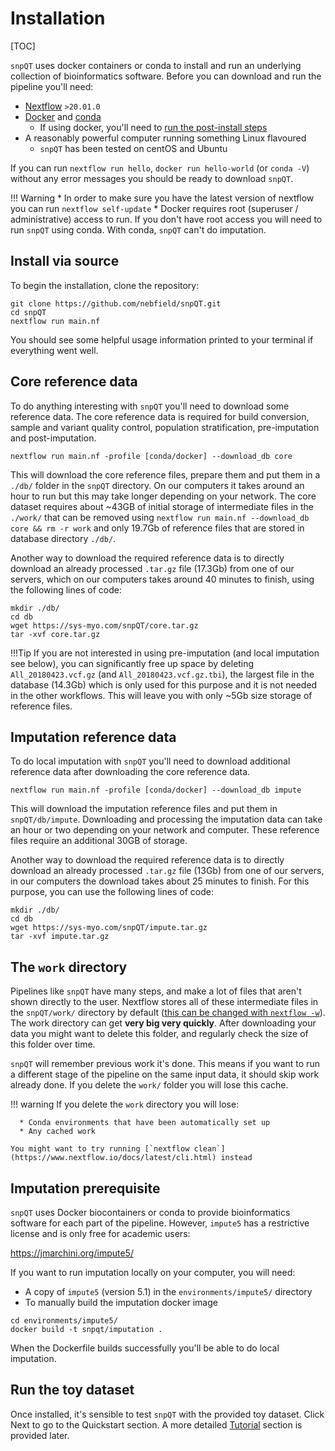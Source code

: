 # Installation

[TOC]

`snpQT` uses docker containers or conda to install and run an underlying collection of bioinformatics software. Before you can download and run the pipeline you'll need:

* [Nextflow](https://www.nextflow.io) `>20.01.0`
* [Docker](https://docs.docker.com/get-docker/) and [conda](https://docs.conda.io/projects/conda/en/latest/user-guide/install/)
    * If using docker, you'll need to [run the post-install steps](https://docs.docker.com/engine/install/linux-postinstall/)
* A reasonably powerful computer running something Linux flavoured 
    * `snpQT` has been tested on centOS and Ubuntu

If you can run `nextflow run hello`, `docker run hello-world` (or `conda -V`) without any error messages you should be ready to download `snpQT`. 
    
!!! Warning
	* In order to make sure you have the latest version of nextflow you can run `nextflow self-update`
	* Docker requires root (superuser / administrative) access to run. If you don't have root access you will need to run `snpQT` using conda. With conda, `snpQT` can't do imputation.

	
## Install via source

To begin the installation, clone the repository:

```
git clone https://github.com/nebfield/snpQT.git
cd snpQT
nextflow run main.nf
```

You should see some helpful usage information printed to your terminal if everything went well.

## Core reference data

To do anything interesting with `snpQT` you'll need to download some reference data. The core reference data is required for build conversion, sample and variant quality control, population stratification, pre-imputation and post-imputation.

```
nextflow run main.nf -profile [conda/docker] --download_db core
```

This will download the core reference files, prepare them and put them in a `./db/` folder in the `snpQT` directory. On our computers it takes around an hour to run but this may take longer depending on your network. The core dataset requires about ~43GB of initial storage of intermediate files in the `./work/` that can be removed using `nextflow run main.nf --download_db core && rm -r work` and only 19.7Gb of reference files that are stored in database directory `./db/`.

Another way to download the required reference data is to directly download an already processed `.tar.gz` file (17.3Gb) from one of our servers, which on our computers takes around 40 minutes to finish, using the following lines of code:

```
mkdir ./db/
cd db
wget https://sys-myo.com/snpQT/core.tar.gz
tar -xvf core.tar.gz
```

!!!Tip
	If you are not interested in using pre-imputation (and local imputation see below), you can significantly free up space by deleting `All_20180423.vcf.gz` (and `All_20180423.vcf.gz.tbi`), the largest file in the database (14.3Gb) which is only used for this purpose and it is not needed in the other workflows. This will leave you with only ~5Gb size storage of reference files.

## Imputation reference data

To do local imputation with `snpQT` you'll need to download additional reference data after downloading the core reference data. 

```
nextflow run main.nf -profile [conda/docker] --download_db impute
```

This will download the imputation reference files and put them in `snpQT/db/impute`. Downloading and processing the imputation data can take an hour or two depending on your network and computer. These reference files require an additional 30GB of storage.

Another way to download the required reference data is to directly download an already processed `.tar.gz` file (13Gb) from one of our servers, in our computers the download takes about 25 minutes to finish. For this purpose, you can use the following lines of code:

```
mkdir ./db/
cd db
wget https://sys-myo.com/snpQT/impute.tar.gz
tar -xvf impute.tar.gz
```

## The `work` directory

Pipelines like `snpQT` have many steps, and make a lot of files that aren't shown directly to the user. Nextflow stores all of these intermediate files in the `snpQT/work/` directory by default ([this can be changed with `nextflow -w`](https://www.nextflow.io/docs/latest/cli.html)). The work directory can get **very big very quickly**. After downloading your data you might want to delete this folder, and regularly check the size of this folder over time.

`snpQT` will remember previous work it's done. This means if you want to run a different stage of the pipeline on the same input data, it should skip work already done. If you delete the `work/` folder you will lose this cache. 

!!! warning
    If you delete the `work` directory you will lose:

      * Conda environments that have been automatically set up
      * Any cached work
      
    You might want to try running [`nextflow clean`](https://www.nextflow.io/docs/latest/cli.html) instead 

## Imputation prerequisite 

`snpQT` uses Docker biocontainers or conda to provide bioinformatics software for each part of the pipeline. However, `impute5` has a restrictive license and is only free for academic users:

<https://jmarchini.org/impute5/>

If you want to run imputation locally on your computer, you will need:

* A copy of `impute5` (version 5.1) in the `environments/impute5/` directory
* To manually build the imputation docker image

```
cd environments/impute5/
docker build -t snpqt/imputation .
```

When the Dockerfile builds successfully you'll be able to do local imputation.

## Run the toy dataset

Once installed, it's sensible to test `snpQT` with the provided toy dataset. Click Next to go to the Quickstart section. A more detailed [Tutorial](https://tutorial-snpqt.readthedocs.io/en/latest/user-guide/results/) section is provided later.
